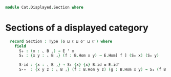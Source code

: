 <!--
```agda
open import Cat.Displayed.Base
open import Cat.Prelude
```
-->

```agda
module Cat.Displayed.Section where
```

# Sections of a displayed category

<!--
```agda
module _ {o ℓ o' ℓ'} {B : Precategory o ℓ} (E : Displayed B o' ℓ') where
  private
    module B = Precategory B
    module E = Displayed E
```
-->


```agda
  record Section : Type (o ⊔ ℓ ⊔ o' ⊔ ℓ') where
    field
      S₀ : (x : ⌞ B ⌟) → E ʻ x
      S₁ : {x y : ⌞ B ⌟} (f : B.Hom x y) → E.Hom[ f ] (S₀ x) (S₀ y)

      S-id : {x : ⌞ B ⌟} → S₁ {x} {x} B.id ≡ E.id'
      S-∘  : {x y z : ⌞ B ⌟} (f : B.Hom y z) (g : B.Hom x y) → S₁ (f B.∘ g) ≡ S₁ f E.∘' S₁ g
```
